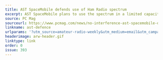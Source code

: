 ```yaml
---
title: AST SpaceMobile defends use of Ham Radio spectrum
excerpt: AST SpaceMobile plans to use the spectrum in a limited capacity.
source: PC Mag
sourceurl: https://www.pcmag.com/news/no-interference-ast-spacemobile-defends-use-of-ham-radio-spectrum
linkname: ast-defence
urlparams: '?utm_source=amateur-radio-weekly&utm_medium=email&utm_campaign=newsletter'
headerimage: arw-header.gif
linktype: link
order: 0
issue: 393
---
```

